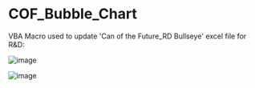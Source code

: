 # COF_Bubble_Chart

VBA Macro used to update 'Can of the Future_RD Bullseye' excel file for R&D:

![image](https://github.com/user-attachments/assets/10862ed5-c4bc-4f05-8aa7-23a400ae9a7e)

![image](https://github.com/user-attachments/assets/0ede0eee-5f7a-41db-90a3-1c7f2b517afb)

